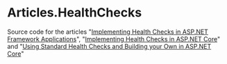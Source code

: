 # Articles.HealthChecks
Source code for the articles "[Implementing Health Checks in ASP.NET Framework Applications](https://imar.spaanjaars.com/609/implementing-health-checks-in-aspnet-framework-applications)", "[Implementing Health Checks in ASP.NET Core](https://imar.spaanjaars.com/611/implementing-health-checks-in-aspnet-core)" and "[Using Standard Health Checks and Building your Own in ASP.NET Core](https://imar.spaanjaars.com/612/using-standard-health-checks-and-building-your-own-in-aspnet-core)"
